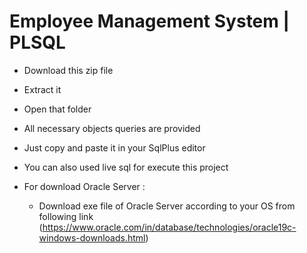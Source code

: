# Employee Management System | PLSQL
- Download this zip file
- Extract it
- Open that folder
- All necessary objects queries are provided
- Just copy and paste it in your SqlPlus editor
- You can also used live sql for execute this project

- For download Oracle Server :
  - Download exe file of Oracle Server according to your OS from following link (https://www.oracle.com/in/database/technologies/oracle19c-windows-downloads.html)

